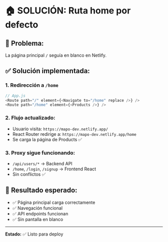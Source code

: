 # 🏠 SOLUCIÓN: Ruta home por defecto

## 🚨 **Problema:**
La página principal `/` seguía en blanco en Netlify.

## ✅ **Solución implementada:**

### **1. Redirección a `/home`**
```javascript
// App.js
<Route path="/" element={<Navigate to="/home" replace />} />
<Route path="/home" element={<Products />} />
```

### **2. Flujo actualizado:**
- Usuario visita: `https://mapo-dev.netlify.app/`
- React Router redirige a: `https://mapo-dev.netlify.app/home`
- Se carga la página de Products ✅

### **3. Proxy sigue funcionando:**
- `/api/users/*` → Backend API
- `/home`, `/login`, `/signup` → Frontend React
- Sin conflictos ✅

## 🎯 **Resultado esperado:**
- ✅ Página principal carga correctamente
- ✅ Navegación funcional
- ✅ API endpoints funcionan
- ✅ Sin pantalla en blanco

---
**Estado:** ✅ Listo para deploy